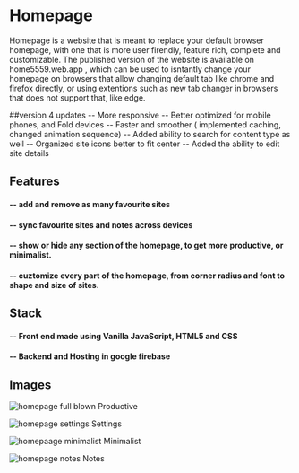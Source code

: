 # Homepage

Homepage is a website that is meant to replace your default browser homepage, with one that is more user firendly, feature rich, complete and customizable.
The published version of the website is available on home5559.web.app , which can be used to isntantly change your homepage on browsers that allow changing 
default tab like chrome and firefox directly, or using extentions such as new tab changer in browsers that does not support that, like edge. 

##version 4 updates
-- More responsive
-- Better optimized for mobile phones, and Fold devices
-- Faster and smoother ( implemented caching, changed animation sequence)
-- Added ability to search for content type as well 
-- Organized site icons better to fit center
-- Added the ability to edit site details

##  Features 
 #### -- add and remove as many favourite sites 
 #### -- sync favourite sites and notes across devices
 #### -- show or hide any section of the homepage, to get more productive, or minimalist.
 #### -- cuztomize every part of the homepage, from corner radius and font  to shape and size of sites.

## Stack
 #### -- Front end made using Vanilla JavaScript, HTML5 and CSS
 #### -- Backend and Hosting in google firebase

## Images

![homepage full blown](https://user-images.githubusercontent.com/72187226/196019288-4e9e0258-3b44-4099-a942-55dd149d8ed7.png)
Productive

![homepage settings](https://user-images.githubusercontent.com/72187226/196019292-089cfbe3-e172-4023-a208-a3440014c31b.png)
Settings

![homepaage minimalist](https://user-images.githubusercontent.com/72187226/196019293-b06de1fb-5bf0-45ec-ad2f-ade797e009d0.png)
Minimalist

![homepage notes](https://user-images.githubusercontent.com/72187226/196019291-95e14ff4-394e-4aae-8c49-ad7e82fe26ad.png)
Notes


